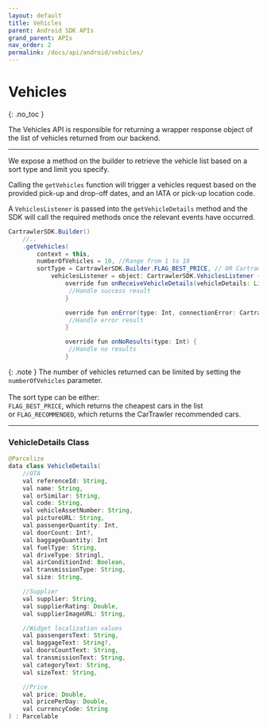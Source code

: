 ```yaml
---
layout: default
title: Vehicles
parent: Android SDK APIs
grand_parent: APIs
nav_order: 2
permalink: /docs/api/android/vehicles/
---
```


# Vehicles

{: .no_toc }

The Vehicles API is responsible for returning a wrapper response object of the list of vehicles returned from our backend. 

---

We expose a method on the builder to retrieve the vehicle list based on a sort type and limit you specify.

Calling the `getVehicles` function will trigger a vehicles request based on the provided pick-up and drop-off dates, and an IATA or pick-up location code. 

A `VehiclesListener` is passed into the `getVehicleDetails` method and the SDK will call the required methods once the relevant events have occurred.

```java
CartrawlerSDK.Builder()
    //..
    .getVehicles(
        context = this,
        numberOfVehicles = 10, //Range from 1 to 10
        sortType = CartrawlerSDK.Builder.FLAG_BEST_PRICE, // OR CartrawlerSDK.Builder.FLAG_RECOMMENDED
            vehiclesListener = object: CartrawlerSDK.VehiclesListener {
                override fun onReceiveVehicleDetails(vehicleDetails: List<VehicleDetails>) {
                 //Handle success result
                }

                override fun onError(type: Int, connectionError: CartrawlerSDK.ConnectionError) {
                 //Handle error result
                }

                override fun onNoResults(type: Int) {
                 //Handle no results
                }
```

{: .note }
The number of vehicles returned can be limited by setting the `numberOfVehicles` parameter. <br /><br />
The sort type can be either: <br /> `FLAG_BEST_PRICE`, which returns the cheapest cars in the list <br /> or `FLAG_RECOMMENDED`, which returns the CarTrawler recommended cars.

---

### VehicleDetails Class

```java
@Parcelize
data class VehicleDetails(
    //OTA
    val referenceId: String,
    val name: String,
    val orSimilar: String,
    val code: String,
    val vehicleAssetNumber: String,
    val pictureURL: String,
    val passengerQuantity: Int,
    val doorCount: Int?,
    val baggageQuantity: Int
    val fuelType: String,
    val driveType: Stringl,
    val airConditionInd: Boolean,
    val transmissionType: String,
    val size: String,

    //Supplier
    val supplier: String,
    val supplierRating: Double,
    val supplierImageURL: String,

    //Widget localization values
    val passengersText: String,
    val baggageText: String?,
    val doorsCountText: String,
    val transmissionText: String,
    val categoryText: String,
    val sizeText: String,

    //Price
    val price: Double,
    val pricePerDay: Double,
    val currencyCode: String
) : Parcelable
```